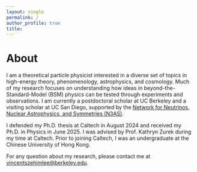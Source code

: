 ```yaml
---
layout: single
permalink: /
author_profile: true
title:
---
```


# About

I am a theoretical particle physicist interested in a diverse set of topics in high-energy theory, phenomenology, astrophysics, and cosmology. Much of my research focuses on understanding how ideas in beyond-the-Standard-Model (BSM) physics can be tested through experiments and observations. I am currently a postdoctoral scholar at UC Berkeley and a visiting scholar at UC San Diego, supported by the [Network for Neutrinos, Nuclear Astrophysics, and Symmetries (N3AS)](https://n3as.berkeley.edu/).

I defended my Ph.D. thesis at Caltech in August 2024 and received my Ph.D. in Physics in June 2025. I was advised by Prof. Kathryn Zurek during my time at Caltech. Prior to joining Caltech, I was an undergraduate at the Chinese University of Hong Kong.

For any question about my research, please contact me at [vincentszehimlee@berkeley.edu](mailto:vincentszehimlee@berkeley.edu).
